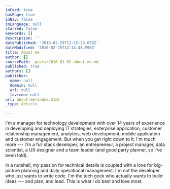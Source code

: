 ```yaml
---
inFeed: true
hasPage: true
inNav: false
inLanguage: null
starred: false
keywords: []
description: ''
datePublished: '2016-02-25T12:15:23.658Z'
dateModified: '2016-02-25T12:14:48.596Z'
title: About me
author: []
sourcePath: _posts/2016-01-02-about-me.md
published: true
authors: []
publisher:
  name: null
  domain: null
  url: null
  favicon: null
url: about-me/index.html
_type: Article

---
```

I'm a manager for technology development with over 14 years of experience in developing and deploying IT strategies, enterprise application, customer relationship management, analytics, web development, mobile application and customer engagement. But when you get right down to it, I'm much more --- I'm a full stack developer, an entrepreneur, a project manager, data scientist, a UX designer and a team leader (and good party planner, so I've been told).

In a nutshell, my passion for technical details is coupled with a love for big-picture planning and daily operational management. I'm not the developer who just wants to write code. I'm the tech geek who actually wants to build ideas --- and plan, and lead. This is what I do best and love most.